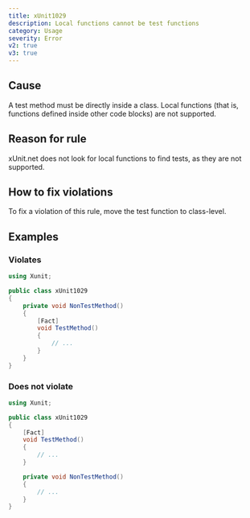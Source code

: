 ```yaml
---
title: xUnit1029
description: Local functions cannot be test functions
category: Usage
severity: Error
v2: true
v3: true
---
```


## Cause

A test method must be directly inside a class. Local functions (that is, functions defined inside other code blocks)
are not supported.

## Reason for rule

xUnit.net does not look for local functions to find tests, as they are not supported.

## How to fix violations

To fix a violation of this rule, move the test function to class-level.

## Examples

### Violates

```csharp
using Xunit;

public class xUnit1029
{
    private void NonTestMethod()
    {
        [Fact]
        void TestMethod()
        {
            // ...
        }
    }
}
```

### Does not violate

```csharp
using Xunit;

public class xUnit1029
{
    [Fact]
    void TestMethod()
    {
        // ...
    }

    private void NonTestMethod()
    {
        // ...
    }
}
```
